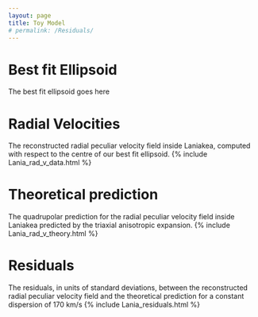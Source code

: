 ```yaml
---
layout: page
title: Toy Model
# permalink: /Residuals/
---
```

# Best fit Ellipsoid

The best fit ellipsoid goes here

# Radial Velocities
The reconstructed radial peculiar velocity field inside Laniakea, computed with respect to the centre of our best fit ellipsoid. {% include Lania_rad_v_data.html %}

# Theoretical prediction
The quadrupolar prediction for the radial peculiar velocity field inside Laniakea predicted by the triaxial anisotropic expansion. {% include Lania_rad_v_theory.html %}

# Residuals
The residuals, in units of standard deviations, between the reconstructed radial peculiar velocity field and the theoretical prediction for a constant dispersion of 170 km/s {% include Lania_residuals.html %}
